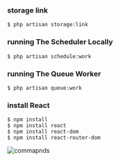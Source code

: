 ### storage link

```$ php artisan storage:link```  

### running The Scheduler Locally

```$ php artisan schedule:work```

### running The Queue Worker

```$ php artisan queue:work```

### install React

```$ npm install```  
```$ npm install react```  
```$ npm install react-dom```  
```$ npm install react-router-dom```  

![commapnds](img/commands.jpg "Commands")

